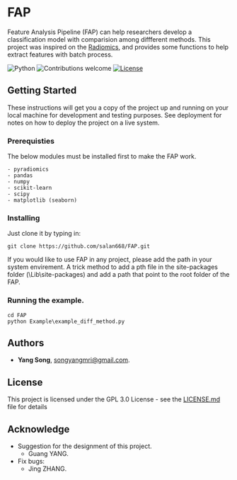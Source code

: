 # FAP

Feature Analysis Pipeline (FAP) can help researchers develop a classification model with comparision among diffferent methods. This project was inspired on the [Radiomics](http://www.radiomics.io/), and provides some functions to help extract features with batch process. 

![Python](https://img.shields.io/badge/python-v3.6-blue.svg)
![Contributions welcome](https://img.shields.io/badge/contributions-welcome-orange.svg)
[![License](https://img.shields.io/badge/license-GPL3.0-blue.svg)](https://www.gnu.org/licenses/gpl-3.0.en.html)

## Getting Started
These instructions will get you a copy of the project up and running on your local machine for development and testing purposes. See deployment for notes on how to deploy the project on a live system.

### Prerequisties
The below modules must be installed first to make the FAP work. 

```
- pyradiomics
- pandas
- numpy
- scikit-learn
- scipy
- matplotlib (seaborn)
```

### Installing
Just clone it by typing in:

```
git clone https://github.com/salan668/FAP.git
```
If you would like to use FAP in any project, please add the path in your system envirement. A trick method to add a pth file in the site-packages folder (<Your own python folder>\Lib\site-packages) and add a path that point to the root folder of the FAP.

### Running the example. 
```
cd FAP
python Example\example_diff_method.py
```


## Authors
- **Yang Song**, songyangmri@gmail.com.

## License 
This project is licensed under the GPL 3.0 License - see the [LICENSE.md](https://github.com/salan668/FAP/blob/master/LICENSE) file for details

## Acknowledge
- Suggestion for the designment of this project.
    - Guang YANG.
- Fix bugs:
    - Jing ZHANG. 
